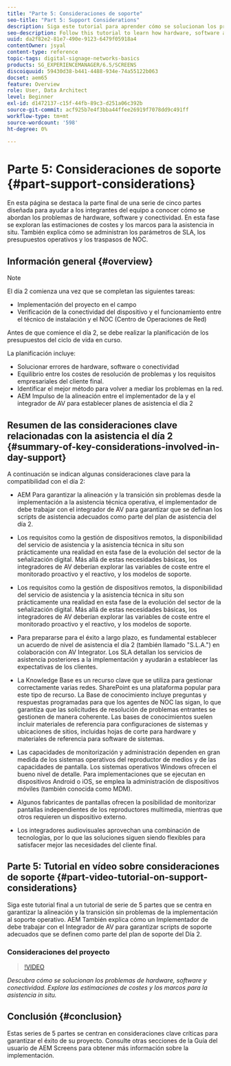 ```yaml
---
title: "Parte 5: Consideraciones de soporte"
seo-title: "Part 5: Support Considerations"
description: Siga este tutorial para aprender cómo se solucionan los problemas de hardware, software y conectividad. Explore las estimaciones de costes y los marcos para la asistencia in situ. Además, descubra cómo se administran los parámetros de SLA, los presupuestos operativos y los traspasos de NOC.
seo-description: Follow this tutorial to learn how hardware, software and connectivity issues are addressed. Explore cost estimations and frameworks for onsite support. Additionally learn how SLA parameters, operational budgets, and NOC handoffs are managed.
uuid: da2f82e2-81e7-490e-9123-6479f05918a4
contentOwner: jsyal
content-type: reference
topic-tags: digital-signage-networks-basics
products: SG_EXPERIENCEMANAGER/6.5/SCREENS
discoiquuid: 59430d38-b441-4488-934e-74a55122b063
docset: aem65
feature: Overview
role: User, Data Architect
level: Beginner
exl-id: d1472137-c15f-44fb-89c3-d251a06c392b
source-git-commit: acf925b7e4f3bba44ffee26919f7078dd9c491ff
workflow-type: tm+mt
source-wordcount: '598'
ht-degree: 0%

---
```


# Parte 5: Consideraciones de soporte {#part-support-considerations}

En esta página se destaca la parte final de una serie de cinco partes diseñada para ayudar a los integrantes del equipo a conocer cómo se abordan los problemas de hardware, software y conectividad. En esta fase se exploran las estimaciones de costes y los marcos para la asistencia in situ. También explica cómo se administran los parámetros de SLA, los presupuestos operativos y los traspasos de NOC.

## Información general {#overview}

>[!NOTE]
>
>El día 2 comienza una vez que se completan las siguientes tareas:
>
>* Implementación del proyecto en el campo
>* Verificación de la conectividad del dispositivo y el funcionamiento entre el técnico de instalación y el NOC (Centro de Operaciones de Red)
>
>Antes de que comience el día 2, se debe realizar la planificación de los presupuestos del ciclo de vida en curso.

La planificación incluye:

* Solucionar errores de hardware, software o conectividad
* Equilibrio entre los costes de resolución de problemas y los requisitos empresariales del cliente final.
* Identificar el mejor método para volver a mediar los problemas en la red.
* AEM Impulso de la alineación entre el implementador de la y el integrador de AV para establecer planes de asistencia el día 2

## Resumen de las consideraciones clave relacionadas con la asistencia el día 2 {#summary-of-key-considerations-involved-in-day-support}

A continuación se indican algunas consideraciones clave para la compatibilidad con el día 2:

* AEM Para garantizar la alineación y la transición sin problemas desde la implementación a la asistencia técnica operativa, el implementador de debe trabajar con el integrador de AV para garantizar que se definan los scripts de asistencia adecuados como parte del plan de asistencia del día 2.
* Los requisitos como la gestión de dispositivos remotos, la disponibilidad del servicio de asistencia y la asistencia técnica in situ son prácticamente una realidad en esta fase de la evolución del sector de la señalización digital. Más allá de estas necesidades básicas, los integradores de AV deberían explorar las variables de coste entre el monitorado proactivo y el reactivo, y los modelos de soporte.

* Los requisitos como la gestión de dispositivos remotos, la disponibilidad del servicio de asistencia y la asistencia técnica in situ son prácticamente una realidad en esta fase de la evolución del sector de la señalización digital. Más allá de estas necesidades básicas, los integradores de AV deberían explorar las variables de coste entre el monitorado proactivo y el reactivo, y los modelos de soporte.
* Para prepararse para el éxito a largo plazo, es fundamental establecer un acuerdo de nivel de asistencia el día 2 (también llamado &quot;S.L.A.&quot;) en colaboración con AV Integrator. Los SLA detallan los servicios de asistencia posteriores a la implementación y ayudarán a establecer las expectativas de los clientes.
* La Knowledge Base es un recurso clave que se utiliza para gestionar correctamente varias redes. SharePoint es una plataforma popular para este tipo de recurso. La Base de conocimiento incluye preguntas y respuestas programadas para que los agentes de NOC las sigan, lo que garantiza que las solicitudes de resolución de problemas entrantes se gestionen de manera coherente. Las bases de conocimientos suelen incluir materiales de referencia para configuraciones de sistemas y ubicaciones de sitios, incluidas hojas de corte para hardware y materiales de referencia para software de sistemas.
* Las capacidades de monitorización y administración dependen en gran medida de los sistemas operativos del reproductor de medios y de las capacidades de pantalla. Los sistemas operativos Windows ofrecen el bueno nivel de detalle. Para implementaciones que se ejecutan en dispositivos Android o iOS, se emplea la administración de dispositivos móviles (también conocida como MDM).
* Algunos fabricantes de pantallas ofrecen la posibilidad de monitorizar pantallas independientes de los reproductores multimedia, mientras que otros requieren un dispositivo externo.
* Los integradores audiovisuales aprovechan una combinación de tecnologías, por lo que las soluciones siguen siendo flexibles para satisfacer mejor las necesidades del cliente final.

## Parte 5: Tutorial en vídeo sobre consideraciones de soporte {#part-video-tutorial-on-support-considerations}

Siga este tutorial final a un tutorial de serie de 5 partes que se centra en garantizar la alineación y la transición sin problemas de la implementación al soporte operativo. AEM También explica cómo un Implementador de debe trabajar con el Integrador de AV para garantizar scripts de soporte adecuados que se definen como parte del plan de soporte del Día 2.

### Consideraciones del proyecto

>[!VIDEO](https://video.tv.adobe.com/v/28383)

*Descubra cómo se solucionan los problemas de hardware, software y conectividad. Explore las estimaciones de costes y los marcos para la asistencia in situ.*

## Conclusión {#conclusion}

Estas series de 5 partes se centran en consideraciones clave críticas para garantizar el éxito de su proyecto. Consulte otras secciones de la Guía del usuario de AEM Screens para obtener más información sobre la implementación.
